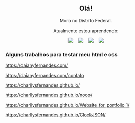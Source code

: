 <h2 align="center">Olá!</h2>
<p align="center">Moro no Distrito Federal.</p>
<p align="center">Atualmente estou aprendendo:</p>
<p align="center">
    <img src="https://img.shields.io/badge/html5%20-%23e34f26.svg?&style=for-the-badge&logo=html5&logoColor=white" />
    &nbsp;&nbsp;
    <img src="https://img.shields.io/badge/CSS3-1572B6?&style=for-the-badge&logo=css3&logoColor=white" />
    &nbsp;&nbsp;
    <img src="https://img.shields.io/badge/JavaScript-F7DF1E?style=for-the-badge&logo=javascript&logoColor=black" />
    &nbsp;&nbsp;
    <img src="https://img.shields.io/badge/Bootstrap-7c6cf9?style=for-the-badge&logo=bootstrap&logoColor=f6f1fd" />

</p>

<h3>Alguns trabalhos para testar meu html e css</h3>

https://daianyfernandes.com/

https://daianyfernandes.com/contato

https://charllysfernandes.github.io/

https://charllysfernandes.github.io/noop/

https://charllysfernandes.github.io/Website_for_portfolio_1/

https://charllysfernandes.github.io/ClockJSON/




<!-- ### Hi there 👋 -->



<!--
**CharllysFernandes/CharllysFernandes** is a ✨ _special_ ✨ repository because its `README.md` (this file) appears on your GitHub profile.

Here are some ideas to get you started:

- 🔭 I’m currently working on ...
- 🌱 I’m currently learning ...
- 👯 I’m looking to collaborate on ...
- 🤔 I’m looking for help with ...
- 💬 Ask me about ...
- 📫 How to reach me: ...
- 😄 Pronouns: ...
- ⚡ Fun fact: ...
-->
